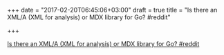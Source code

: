 +++
date = "2017-02-20T06:45:06+03:00"
draft = true
title = "Is there an XML/A (XML for analysis) or MDX library for Go?  #reddit"

+++

<p><a href="https://t.co/us9uvadrRq">Is there an XML/A (XML for analysis) or MDX library for Go?  #reddit</a></p>
